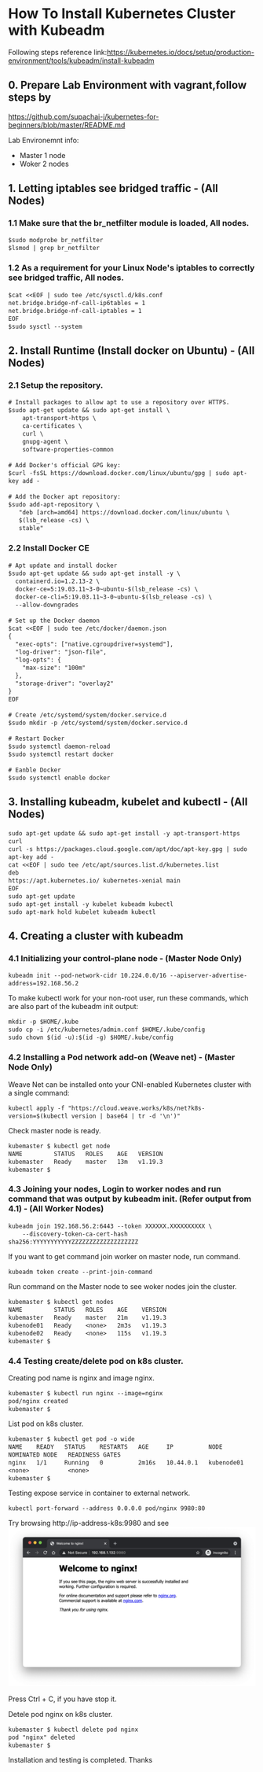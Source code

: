 # How To Install Kubernetes Cluster with Kubeadm
Following steps reference link:https://kubernetes.io/docs/setup/production-environment/tools/kubeadm/install-kubeadm
## 0. Prepare Lab Environment with vagrant,follow steps by
https://github.com/supachai-j/kubernetes-for-beginners/blob/master/README.md

Lab Environemnt info: <br />
- Master 1 node<br />
- Woker   2 nodes<br />

## 1. Letting iptables see bridged traffic - (All Nodes)
### 1.1 Make sure that the br_netfilter module is loaded, All nodes.
```
$sudo modprobe br_netfilter
$lsmod | grep br_netfilter
```
### 1.2 As a requirement for your Linux Node's iptables to correctly see bridged traffic, All nodes.
```
$cat <<EOF | sudo tee /etc/sysctl.d/k8s.conf
net.bridge.bridge-nf-call-ip6tables = 1
net.bridge.bridge-nf-call-iptables = 1
EOF
$sudo sysctl --system
```
## 2. Install Runtime (Install docker on Ubuntu) - (All Nodes)
### 2.1 Setup the repository.
```
# Install packages to allow apt to use a repository over HTTPS.
$sudo apt-get update && sudo apt-get install \
    apt-transport-https \
    ca-certificates \
    curl \
    gnupg-agent \
    software-properties-common

# Add Docker's official GPG key:
$curl -fsSL https://download.docker.com/linux/ubuntu/gpg | sudo apt-key add -

# Add the Docker apt repository:
$sudo add-apt-repository \
   "deb [arch=amd64] https://download.docker.com/linux/ubuntu \
   $(lsb_release -cs) \
   stable"
```

### 2.2 Install Docker CE
```
# Apt update and install docker
$sudo apt-get update && sudo apt-get install -y \
  containerd.io=1.2.13-2 \
  docker-ce=5:19.03.11~3-0~ubuntu-$(lsb_release -cs) \
  docker-ce-cli=5:19.03.11~3-0~ubuntu-$(lsb_release -cs) \
  --allow-downgrades
  
# Set up the Docker daemon
$cat <<EOF | sudo tee /etc/docker/daemon.json
{
  "exec-opts": ["native.cgroupdriver=systemd"],
  "log-driver": "json-file",
  "log-opts": {
    "max-size": "100m"
  },
  "storage-driver": "overlay2"
}
EOF

# Create /etc/systemd/system/docker.service.d
$sudo mkdir -p /etc/systemd/system/docker.service.d

# Restart Docker
$sudo systemctl daemon-reload
$sudo systemctl restart docker

# Eanble Docker
$sudo systemctl enable docker
```
## 3. Installing kubeadm, kubelet and kubectl - (All Nodes)

```
sudo apt-get update && sudo apt-get install -y apt-transport-https curl
curl -s https://packages.cloud.google.com/apt/doc/apt-key.gpg | sudo apt-key add -
cat <<EOF | sudo tee /etc/apt/sources.list.d/kubernetes.list
deb
https://apt.kubernetes.io/ kubernetes-xenial main
EOF
sudo apt-get update
sudo apt-get install -y kubelet kubeadm kubectl
sudo apt-mark hold kubelet kubeadm kubectl
```
## 4. Creating a cluster with kubeadm
### 4.1 Initializing your control-plane node - (Master Node Only)
```
kubeadm init --pod-network-cidr 10.224.0.0/16 --apiserver-advertise-address=192.168.56.2
```
To make kubectl work for your non-root user, run these commands, which are also part of the kubeadm init output:
```
mkdir -p $HOME/.kube
sudo cp -i /etc/kubernetes/admin.conf $HOME/.kube/config
sudo chown $(id -u):$(id -g) $HOME/.kube/config
```
### 4.2 Installing a Pod network add-on (Weave net) - (Master Node Only)
Weave Net can be installed onto your CNI-enabled Kubernetes cluster with a single command:
```
kubectl apply -f "https://cloud.weave.works/k8s/net?k8s-version=$(kubectl version | base64 | tr -d '\n')"
```
Check master node is ready.
```
kubemaster $ kubectl get node
NAME         STATUS   ROLES    AGE   VERSION
kubemaster   Ready    master   13m   v1.19.3
kubemaster $
```
### 4.3 Joining your nodes, Login to worker nodes and run command that was output by kubeadm init. (Refer output from 4.1) - (All Worker Nodes)

```
kubeadm join 192.168.56.2:6443 --token XXXXXX.XXXXXXXXXX \
    --discovery-token-ca-cert-hash sha256:YYYYYYYYYYYZZZZZZZZZZZZZZZZZZZ
```
If you want to get command join worker on master node, run command.
```
kubeadm token create --print-join-command
```
Run command on the Master node to see woker nodes join the cluster.
```
kubemaster $ kubectl get nodes
NAME         STATUS   ROLES    AGE    VERSION
kubemaster   Ready    master   21m    v1.19.3
kubenode01   Ready    <none>   2m3s   v1.19.3
kubenode02   Ready    <none>   115s   v1.19.3
kubemaster $
```
### 4.4 Testing create/delete pod on k8s cluster.
Creating pod name is nginx and image nginx.
```
kubemaster $ kubectl run nginx --image=nginx
pod/nginx created
kubemaster $
```
List pod on k8s cluster.
```
kubemaster $ kubectl get pod -o wide
NAME    READY   STATUS    RESTARTS   AGE     IP          NODE         NOMINATED NODE   READINESS GATES
nginx   1/1     Running   0          2m16s   10.44.0.1   kubenode01   <none>           <none>
kubemaster $
```

Testing expose service in container to external network.
```
kubectl port-forward --address 0.0.0.0 pod/nginx 9980:80
``` 
Try browsing http://ip-address-k8s:9980 and see  
![nginx defualt page](images/nginx-demo-1.png)

Press Ctrl + C, if you have stop it.

Detele pod nginx on k8s cluster.
```
kubemaster $ kubectl delete pod nginx
pod "nginx" deleted
kubemaster $
```
Installation and testing is completed. Thanks 